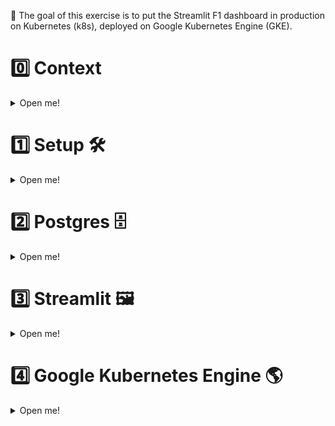 🎯 The goal of this exercise is to put the Streamlit F1 dashboard in production on Kubernetes (k8s), deployed on Google Kubernetes Engine (GKE).

# 0️⃣ Context

<details>
  <summary markdown='span'> Open me! </summary>

This time, we'll have to deal with 2 separate containers:
- streamlit (to build from our local Dockerfile)
- postgres (to build form official dockerhub image)

Compared with 1 `docker-compose.yml`, K8s will requires us to explode configuration into many configurations files!

- 4 for Streamlit
  - service
  - deployment
  - secret

- 6 for Postgres
  - service
  - deployment (statefulset)
  - secrets
  - volumes
  - volumes claims

- Plus 5 that we'll give you for Google Cloud deployments purposes
  - Streamlit deployment cloud
  - Postgres deployment cloud
  - volumes cloud
  - volumes cloud claim

🔍 Through this we will see a number of important concepts in k8s such as
- secrets
- volumes
- communication between services
- scaling


Let's do it! 🏎️

</details>


# 1️⃣ Setup 🛠️

<details>
  <summary markdown='span'> Open me! </summary>

## 1.2) Clean Minikube cluster

We also want to start from a clean Minikube cluster, so if you did not delete yours at the end of the previous exercise, run this 👇

```bash
minikube delete
```

Then start a new cluster with 👇

```bash
minikube start
```

We can also check to make sure there are no other services by running 👇

```bash
kubectl get svc
```

which should return just:

```
NAME         TYPE        CLUSTER-IP   EXTERNAL-IP   PORT(S)   AGE
kubernetes   ClusterIP   10.96.0.1    <none>        443/TCP   2m12s
```

</details>

# 2️⃣ Postgres 🗄️

<details>
  <summary markdown='span'> Open me! </summary>

## 2.1) Service

The first step for our Postgres is to define the service.

❓ Create a `postgres-service.yaml`. Then populate it with the template using `k8sService` like in the image below.

<img src="https://wagon-public-datasets.s3.amazonaws.com/data-engineering/W1D5/service-autocomplete.png" width=400>

You should get this template:

<img src="https://wagon-public-datasets.s3.amazonaws.com/data-engineering/W1D5/service-template.png" width=400>

❓ **Now populate the template to create a clusterIP**. You can hover over all of the keys and you will get an explanation of what they do! 💡

<img src="https://wagon-public-datasets.s3.amazonaws.com/data-engineering/W1D5/cluster-ip.png" height=400 width=400>

- For now you can replace `MYAPP` with `postgres`.
- The type is already `ClusterIP` which is ideal for us, as we don't need to expose Postgres outside of k8s, just to our Streamlit app.
- Then delete the keys mentioning `sessionAffinity` and `nodePort`.
- Finally set the `port` and `targetPort`. Port can be what you like, but `targetPort` needs to be `5432` to target the port Postgres runs on.



<details>
<summary markdown='span'>💡 Completed Postgres service yaml</summary>

```yaml
apiVersion: v1
kind: Service
metadata:
  name: postgres
  namespace: default
spec:
  selector:
    app: postgres
  type: ClusterIP
  ports:
  - name: postgres
    protocol: TCP
    port: 5432
    targetPort: 5432
```

</details>

## 2.2) Volumes

Next for our Postgres we will need a volume to keep our Postgres data in the same way we needed one for docker-compose.

There are two parts to volumes on Postgres - **volumes**, and **volume claims**. Volumes are the creation of the space on the cluster. Our pod then needs to access that volume and so the volume claim describes how the pod will be accessing the volume (i.e. how much space can the pod use of the total volume).

❓ **Create a new file for the volume `postgres-pv.yaml`.**

Generally most users won't be making volumes, only claims, but you can still start with a k8s template by typing `Persistent Volume` in the yaml file you just created. Then, add the code below and try to hover over the keys and understand them! 🔍

```yaml
apiVersion: v1
kind: PersistentVolume
metadata:
  name: postgres-volume
spec:
  accessModes:
    - ReadWriteOnce
  capacity:
    storage: 2Gi
  hostPath:
    path: /data/postgres
  storageClassName: standard
```

Next - the part more commonly done by developers, which is making the claim.

❓ **So now make the file `postgres-pvc.yaml` and use the template `k8sPersistentVolumeClaim`.**

You can delete the `storageClassName` key and update the metadata so that the name matches `postgres-volume-claim` and the app label is `postgres`.

<details>
<summary markdown='span'>💡 Completed volume claim </summary>

```yaml
apiVersion: v1
kind: PersistentVolumeClaim
metadata:
  name: postgres-volume-claim
  namespace: default
  labels:
    app: postgres
spec:
  accessModes:
  - ReadWriteOnce
  resources:
    requests:
      storage: 2Gi
```
</details>

We now have a volume for our Postgres to store its data! 🙌

## 2.3) Secrets

We need secrets to store environment variables such as the Postgres user and password of your local Postgres services.

❓ Create another file `postgres-secret.yaml`.
You can use the `k8sSecret` template. Then set the name to `postgres-secrets`.

Now we need to fill the secrets here. The keys can be what you want as the environment variables, while the values have to be the **base64 encoding of the data**. For example for `POSTGRES_PASSWORD` set to `password`, the end result is:

```yaml
POSTGRES_PASSWORD: cGFzc3dvcmQ=
```

❓ Fill in your own `POSTGRES_USER` and `POSTGRES_PASSWORD` keys. To generate the base64 encoding you can use this 👇

```bash
printf password | base64
```

Now we have our secrets and are ready to create our Postgres pod! 🚀

## 2.4) `StatefulSet` (~ Deployments for pods with volumes)

We want to deploy our postgres pods which are associated with volumes.
We need to define a `StatefulSet`, which our service will use to run a pod with the Postgres container included!
We shouldn't use a `Deployment` (as with FastAPI), as these might get out of sync with the volumes according to [Kubernetes' Statefulset](https://kubernetes.io/docs/concepts/workloads/controllers/statefulset/) docs:

>_"StatefulSet is the workload API object used to manage stateful applications. It manages the deployment and scaling of a set of Pods, and provides guarantees about the ordering and uniqueness of these Pods.  Like a Deployment, a StatefulSet manages Pods that are based on an identical container spec. *Unlike a Deployment, a StatefulSet maintains a sticky identity for each of their Pods*. These pods are created from the same spec, but are not interchangeable: each has a persistent identifier that it maintains across any rescheduling. If you want to use storage volumes to provide persistence for your workload, you can use a StatefulSet as part of the solution. Although individual Pods in a StatefulSet are susceptible to failure, the persistent Pod identifiers make it easier to match existing volumes to the new Pods that replace any that have failed."_




❓ Create another file called `postgres-statefulset.yaml`. Populate it with the code below 👇 (there is a template for this as well, called `k8sStatefulSet`, for when you write your own).

```yaml
apiVersion: apps/v1
kind: StatefulSet
metadata:
  name: postgres-statefulset
  labels:
    app: postgres
spec:
  replicas: 1
  selector:
    matchLabels:
      app: postgres
  serviceName: postgres
  template:
    metadata:
      labels:
        app: postgres
    spec:
      containers:
        - name: postgres
          image: postgres:11.4
          env:
            - name: POSTGRES_USER
              valueFrom:
                secretKeyRef:
                  key: POSTGRES_USER
                  name: postgres-secrets
            - name: POSTGRES_PASSWORD
              valueFrom:
                secretKeyRef:
                  key: POSTGRES_PASSWORD
                  name: postgres-secrets
          ports:
            - containerPort: 5432
              name: access
              protocol: TCP
          volumeMounts:
            - name: postgres-mount
              mountPath: /var/lib/postgresql/data
      volumes:
        - name: postgres-mount
          persistentVolumeClaim:
            claimName: postgres-volume-claim
```

🤯 Wow, a lot of code! Lets break down the parts you have not seen before.

To get our previously defined secrets into the environment variables of the container we use this syntax:

```yaml
env:
- name: POSTGRES_USER
    valueFrom:
    secretKeyRef:
        key: POSTGRES_USER
        name: postgres-secrets
```

Here the `name` refers to the name we set in `postgres-secret.yaml`. Along with the `key`, which is what the environment variable should be called inside the container! It might be a lot of code compared to compose but **a lot of it is boilerplate you can use over and over again! ♻️**

Then we have our ports section exposing 5432 on our container:

```yaml
ports:
- containerPort: 5432
    name: access
    protocol: TCP
```

Finally the most complicated difference is how we use our volume we created before.

```yaml
    volumeMounts:
    - name: postgres-mount
        mountPath: /var/lib/postgresql/data
volumes:
- name: postgres-mount
    persistentVolumeClaim:
    claimName: postgres-volume-claim
```

The `volumes` section brings our claim into this yaml with the name `postgres-mount`.
Then inside our container definition we use `volumeMounts` to describe where the volume should be mounted inside the container!

## 2.5) Connecting it all together 🧰

Now we have all our files lets apply them to our cluster! 👇

```bash
kubectl apply -f .
```

Then lets check if our pod is running with 👇

```bash
kubectl get pods
```

Once it's running, lets connect! (similar to docker exec) 👇

```bash
kubectl exec -it <pod_name> -- <your_command>
kubectl exec -it postgres-statefulset-0 -- psql --user=<your user>
```

❓ We are in now lets create a new db for our F1 data!

```bash
CREATE DATABASE f1;
```

Now lets get our F1 data in there! First lets redownload the data and get the `.sql` file.

```bash
curl --output f1db.sql.gz https://storage.googleapis.com/lewagon-data-engineering-bootcamp-assets/datasets/f1/f1db.sql.gz && gunzip f1db.sql.gz
```

Now we can copy our file into our running pod with 👇

```bash
kubectl cp f1db.sql postgres-statefulset-0:f1db.sql
```

Finally we can use `exec` to execute the SQL script and load our new database!

```bash
kubectl exec postgres-statefulset-0 -- psql -f f1db.sql --user=<your user> <your database>
```

Now we are ready to plug in Streamlit! 🧑‍🎨

</details>

# 3️⃣ Streamlit 🖼️

<details>
  <summary markdown='span'> Open me! </summary>

## 3.1) Service

❓ Now try create your own `streamlit-service.yaml` and populate it with a `LoadBalancer` service, with name `streamlit-service` and selector `app: streamlit`. What port should you it target ?

<img src="https://wagon-public-datasets.s3.amazonaws.com/data-engineering/W1D5/load-balancer.png" width=400>

<details>
  <summary markdown='span'>💡 Hints on ports</summary>

Look at the hint provided by the person who wrote the streamlit Dockerfile!
[EXPOSE](https://docs.docker.com/engine/reference/builder/#expose:~:text=It%20functions%20as%20a%20type%20of%20documentation%20between%20the%20person%20who%20builds%20the%20image%20and%20the%20person%20who%20runs%20the%20container%2C%20about%20which%20ports%20are%20intended%20to%20be%20published) doesn't actually do anything, but simply inform the person who runs the container, about which ports are intended to be published. In this case, it's the default streamlit port.
</details>


<details>
<summary markdown='span'>🎁 Completed service if you want to check</summary>

```yaml
apiVersion: v1
kind: Service

metadata:
  name: streamlit-service

spec:
  type: LoadBalancer
  ports:
    - protocol: TCP
      port: 8501
      targetPort: 8501
  selector:
    app: streamlit
```

</details>


## 3.2) Secrets

For our secrets in the original app we used a `secrets.toml` file. In k8s we can actually mount an entire secrets file as a value in the YAML file!

❓ Create a new file `streamlit-secret.yaml`. Here the keys should be the name of the files in your `.streamlit` you used yesterday and the values should be the results of `base64 <file>`!
```yaml
data:
  secrets.toml: <result of base64 secrets.toml>
  config.toml: <result of base64 config.toml>
```

When you update the `secrets.toml` file, the host will be the `name` of the postgres service this is how services inside k8s can speak to each other with ease (don't forget to update the other params as well).

<details>
<summary markdown='span'>🎁 Example completed file</summary>

```yaml
apiVersion: v1
kind: Secret
metadata:
  name: streamlit-secrets
type: Opaque
data:
  secrets.toml: W3Bvc3Rncm ...
  config.toml: W3NlcnZlcl0 ...
```

</details>

Now we are ready to put it into the container!

## 3.3) Deployment

❓ First, build the streamlit Dockerfile **inside minikube** (🚨 not in your VM docker deamon)
You should see it with docker ps along with a dozen other k8s containers...

❓ Then, let's create a new `streamlit-deployment.yaml`

```yaml
apiVersion: apps/v1

kind: Deployment

metadata:
  name: streamlit-deployment

spec:
  replicas: 4 # Let's have 4 pods to handle more incoming traffic!
  selector:
    matchLabels:
      app: streamlit

  template:
    metadata:
      labels:
        app: streamlit

    spec:
      containers:
      - name: streamlit-container
        image: # Add your streamlit image name:tag
        imagePullPolicy: Never
        volumeMounts:
          - mountPath: # Add the absolute path in your container in which to add secrets
            name: streamlit-secrets
            readOnly: true
        ports:
        - containerPort: 8501
        args: # Add the ["command", "you", "want", "to", "run"] to start the advanced.py dashboard

      # 👇 We add the secrets into the container by treating them as a volume
      volumes:
        - name: streamlit-secrets
          secret:
            secretName: streamlit-secrets
      restartPolicy: Always
```

❓ `montPath` : You can see how we have added the secrets into the container by treating them as a volume. Try to mount them where they belong

❓ `args` command in k8s is what's *added* to the Dockerfile ENTRYPOINT. (❗the equivalent in compose would be `command`. But k8s `command` overrides the entrypoint 🤯)

## 3.4) Putting it all together 🎀

❓ Now that we have everything ready to go with the Streamlit, apply all your config files and access the service on chrome!

<details>
<summary markdown='span'> 🎁 If you've forgotten how to access the service!</summary>

```bash
kubectl port-forward services/<service_name> <VM_localhost_port>:<k8s_service_port>
```

</details>

🍾 It your app working-well ? Sit back, relax, and try to play a bit with Kubernetes's VScode extension and minikube dashboard to see your logs, etc...before we try to make it work on GKE 🌶️

</details>

# 4️⃣ Google Kubernetes Engine 🌎

<details>
  <summary markdown='span'> Open me! </summary>

## 4.0 Setup

We will need an extension to help us interact via kubectl -> gke

```bash
gcloud components install gke-gcloud-auth-plugin
```

## 4.1 Creating the cluster

First we want to create a new k8s cluster on gcloud use the command below 👇

```bash
gcloud container clusters create "streamlit-f1" \
  --region "europe-west1" \
  --machine-type "e2-standard-2" \
  --disk-type "pd-standard" \
  --disk-size "30" \
  --num-nodes "1" --node-locations "europe-west1-b","europe-west1-c"
```

This will take a while 😅 so we can continue and edit some of our files while it provisions!

## 4.2 Postgres

We need to change our volume config file from local [`PersistentVolume`](https://kubernetes.io/docs/concepts/storage/persistent-volumes/) to [`StorageClass`](https://kubernetes.io/docs/concepts/storage/storage-classes/) for the cloud.

❓ **Replace your `postgres-pv.yaml` with the code below 👇**

```yaml
kind: StorageClass
apiVersion: storage.k8s.io/v1 # K8s standard
metadata:
  name: postgres-volume
provisioner: kubernetes.io/gce-pd # Google Specific
parameters:
  type: pd-standard
  replication-type: regional-pd
allowedTopologies:
  - matchLabelExpressions:
      - key: failure-domain.beta.kubernetes.io/zone
        values:
          - europe-west1-b
          - europe-west1-c
```

🤯 This is one of the biggest areas of change when moving to the cloud.
- We are now describing the type of storage we want to take, based on a standardized API called "storage.k8s.io/v1"
- GCP is going to be reading our API call to provide the storage as we want it to be

🔍 Read the doc for [`StorageClass`](https://kubernetes.io/docs/concepts/storage/storage-classes/), it's well explained!

❓ **Then, just update your volume claim in a new `postgres-pvc.yaml`** by upgrading from 2 to `200G` to meet minimum Google requirement**

❓ **Finally, create a new `postgres-statefulset-cloud.yaml`** by simply adding an extra `PGDATA` envrioment variable to the postrgres `container`
```yml
- name: PGDATA
  value: /var/lib/postgresql/data/pgdata
```
GKE does not like us to directly put data into the root of the mount!


## 4.3 Streamlit

For streamlit, we can no longer use our local image. We need to build and push the container to an online registry, but to save time you can use ours.

❓ Simply replace these keys in your `streamlit-deployment.yaml`.

```yaml
image: europe-west1-docker.pkg.dev/data-engineering-students/student-images/streamlit-f1:0.1
imagePullPolicy: "IfNotPresent"
```

Hopefully our cluster is done provisioning now!


## 4.4 Putting it all together 🦋

❓ Lets make your local `kubectl` CLT target your GCP new cluster (`minikube` was automatically kubectl target to minikube under the hood):

```bash
gcloud container clusters get-credentials streamlit-f1 --region europe-west1
# Then check that your kubectl context has indeed changed
kubectl config current-context
```

❓ Let's now apply all our config files at once by:

```bash
kubectl apply -f .
```

If everything go correctly you should see the pods running with:

```bash
kubectl get po
```

🍾 You can also see them in VScode extensions, and in [GCP console](https://console.cloud.google.com/kubernetes/workload_/gcloud/europe-west1/streamlit-f1).

❓ Try to find your public internet https address of your app running on GCP! You should also be able to find it with

```bash
kubectl get services
```

❓ It's just missing the f1db: Follow the steps we used earlier to put the f1 database in this new cluster.


🚀 We're in production 🚀

## 4.5 Simulating disaster 🔫

Keep your app open. Then lets find out where the database is currently running!

```bash
kubectl get pods -l app=postgres -o wide
```

Then take note of the `NODE`

```bash
kubectl cordon NODE
```

Will prevent anymore pods being provisioned on this node. Then delete the pod!

```bash
kubectl delete pod postgres-statefulset-0
```

Then checkout your app it should fail to connect to the database temporarily but keep refreshing and checking `kubectl get pods -l app=postgres -o wide`.

It will reprovision itself *on the other node* everything intact. For a complete failure like this it is incredibly impressive how fast k8s can fix everything (usually it can be seamless as most crashes you can see coming with load increasing)!

## 🏁 Lets cleanup so we don't spend too much:

```bash
kubectl delete -f . \
&& gcloud container clusters delete streamlit-f1 --region=europe-west1
```


</details>
